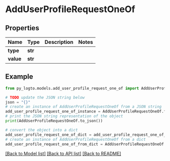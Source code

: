 # AddUserProfileRequestOneOf


## Properties

Name | Type | Description | Notes
------------ | ------------- | ------------- | -------------
**type** | **str** |  | 
**value** | **str** |  | 

## Example

```python
from py_logto.models.add_user_profile_request_one_of import AddUserProfileRequestOneOf

# TODO update the JSON string below
json = "{}"
# create an instance of AddUserProfileRequestOneOf from a JSON string
add_user_profile_request_one_of_instance = AddUserProfileRequestOneOf.from_json(json)
# print the JSON string representation of the object
print(AddUserProfileRequestOneOf.to_json())

# convert the object into a dict
add_user_profile_request_one_of_dict = add_user_profile_request_one_of_instance.to_dict()
# create an instance of AddUserProfileRequestOneOf from a dict
add_user_profile_request_one_of_from_dict = AddUserProfileRequestOneOf.from_dict(add_user_profile_request_one_of_dict)
```
[[Back to Model list]](../README.md#documentation-for-models) [[Back to API list]](../README.md#documentation-for-api-endpoints) [[Back to README]](../README.md)


